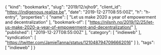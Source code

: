 {
  "kind": "bookmarks",
  "slug": "2019/12/xjho9",
  "client_id": "https://indigenous.realize.be",
  "date": "2019-12-27T08:55:00Z",
  "h": "h-entry",
  "properties": {
    "name": [
      "Let us make 2020 a year of empowerment and decentralization"
    ],
    "bookmark-of": [
      "https://nilsnh.no/2019/12/25/let-us-make-2020-a-year-of-empowerment-and-decentralization/"
    ],
    "published": [
      "2019-12-27T08:55:00Z"
    ],
    "category": [
      "indieweb"
    ],
    "syndication": [
      "https://twitter.com/JamieTanna/status/1210487947096662016"
    ]
  },
  "tags": [
    "indieweb"
  ]
}
